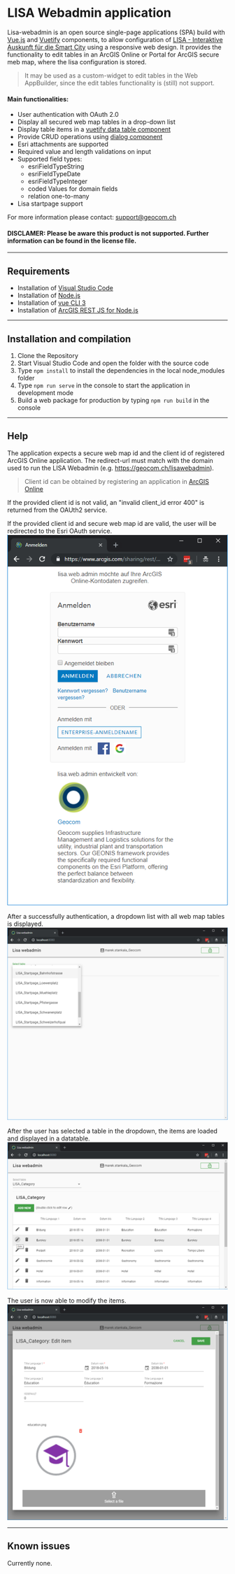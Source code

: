 # LISA Webadmin application

Lisa-webadmin is an open source single-page applications (SPA) build with [Vue.js](https://vuejs.org) and [Vuetify](https://vuetifyjs.com) components, to allow configuration of [LISA - Interaktive Auskunft für die Smart City](https://geocom.ch/de-ch/search?q=lisa) using a responsive web design.
It provides the functionality to edit tables in an ArcGIS Online or Portal for ArcGIS secure meb map, where the lisa configuration is stored.

> It may be used as a custom-widget to edit tables in the Web AppBuilder, since the edit tables functionality is (still) not support.

#### Main functionalities:
- User authentication with OAuth 2.0
- Display all secured web map tables in a drop-down list
- Display table items in a [vuetify data table component](https://vuetifyjs.com/en/components/data-tables)
- Provide CRUD operations using [dialog component](https://vuetifyjs.com/en/components/dialogs)
- Esri attachments are supported
- Required value and length validations on input
- Supported field types:
  - esriFieldTypeString
  - esriFieldTypeDate
  - esriFieldTypeInteger
  - coded Values for domain fields
  - relation one-to-many
- Lisa startpage support 

For more information please contact: support@geocom.ch 

#### DISCLAMER: Please be aware this product is not supported. Further information can be found in the license file.

------
## Requirements

* Installation of [Visual Studio Code](https://code.visualstudio.com)
* Installation of [Node.js](https://nodejs.org)
* Installation of [vue CLI 3](https://cli.vuejs.org)
* Installation of [ArcGIS REST JS for Node.js](https://esri.github.io/arcgis-rest-js/api/)

------
## Installation and compilation

1. Clone the Repository
2. Start Visual Studio Code and open the folder with the source code
4. Type ```npm install``` to install the dependencies in the local node_modules folder
3. Type ```npm run serve``` in the console to start the application in development mode
4. Build a web package for production by typing ```npm run build``` in the console

------
## Help

The application expects a secure web map id and the client id of registered ArcGIS Online application. The redirect-url must match with the domain used to run the LISA Webadmin (e.g. https://geocom.ch/lisawebadmin).
> Client id can be obtained by registering an application in [ArcGIS Online](http://doc.arcgis.com/en/arcgis-online/share-maps/add-items.htm#ESRI_SECTION1_0D1B620254F745AE84F394289F8AF44B)

If the provided client id is not valid, an "invalid client_id error 400" is returned from the OAUth2 service.


If the provided client id and secure web map id are valid, the user will be redirected to the Esri OAuth service.
![](https://github.com/geocom-gis/lisa-webadmin/blob/master/lisa-esri-oauth2.png)

After a successfully authentication, a dropdown list with all web map tables is displayed.
![](https://github.com/geocom-gis/lisa-webadmin/blob/master/lisa-tableselect.png)

After the user has selected a table in the dropdown, the items are loaded and displayed in a datatable.
![](https://github.com/geocom-gis/lisa-webadmin/blob/master/lisa-datatable.png)

The user is now able to modify the items.
![](https://github.com/geocom-gis/lisa-webadmin/blob/master/lisa-editform.png)

------
## Known issues

Currently none.
